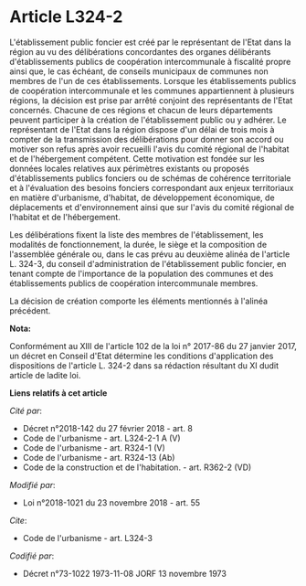 # Article L324-2

L'établissement public foncier est créé par le représentant de l'Etat dans la région au vu des délibérations concordantes des
organes délibérants d'établissements publics de coopération intercommunale à fiscalité propre ainsi que, le cas échéant, de
conseils municipaux de communes non membres de l'un de ces établissements. Lorsque les établissements publics de coopération
intercommunale et les communes appartiennent à plusieurs régions, la décision est prise par arrêté conjoint des représentants
de l'Etat concernés. Chacune de ces régions et chacun de leurs départements peuvent participer à la création de
l'établissement public ou y adhérer. Le représentant de l'Etat dans la région dispose d'un délai de trois mois à compter de
la transmission des délibérations pour donner son accord ou motiver son refus après avoir recueilli l'avis du comité régional
de l'habitat et de l'hébergement compétent. Cette motivation est fondée sur les données locales relatives aux périmètres
existants ou proposés d'établissements publics fonciers ou de schémas de cohérence territoriale et à l'évaluation des besoins
fonciers correspondant aux enjeux territoriaux en matière d'urbanisme, d'habitat, de développement économique, de
déplacements et d'environnement ainsi que sur l'avis du comité régional de l'habitat et de l'hébergement.

Les délibérations fixent la liste des membres de l'établissement, les modalités de fonctionnement, la durée, le siège et la
composition de l'assemblée générale ou, dans le cas prévu au deuxième alinéa de l'article L. 324-3, du conseil
d'administration de l'établissement public foncier, en tenant compte de l'importance de la population des communes et des
établissements publics de coopération intercommunale membres.

La décision de création comporte les éléments mentionnés à l'alinéa précédent.

**Nota:**

Conformément au XIII de l'article 102 de la loi n° 2017-86 du 27 janvier 2017, un décret en Conseil d'Etat détermine les
conditions d'application des dispositions de l'article L. 324-2 dans sa rédaction résultant du XI dudit article de ladite
loi.

**Liens relatifs à cet article**

_Cité par_:

  - Décret n°2018-142 du 27 février 2018 - art. 8
  - Code de l'urbanisme - art. L324-2-1 A (V)
  - Code de l'urbanisme - art. R324-1 (V)
  - Code de l'urbanisme - art. R324-13 (Ab)
  - Code de la construction et de l'habitation. - art. R362-2 (VD)

_Modifié par_:

  - Loi n°2018-1021 du 23 novembre 2018 - art. 55

_Cite_:

  - Code de l'urbanisme - art. L324-3

_Codifié par_:

  - Décret n°73-1022 1973-11-08 JORF 13 novembre 1973
